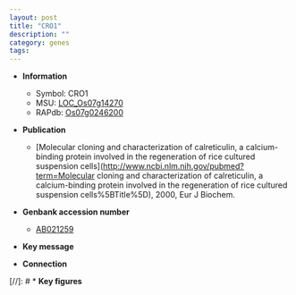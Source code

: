 ```yaml
---
layout: post
title: "CRO1"
description: ""
category: genes
tags: 
---
```


* **Information**  
    + Symbol: CRO1  
    + MSU: [LOC_Os07g14270](http://rice.uga.edu/cgi-bin/ORF_infopage.cgi?orf=LOC_Os07g14270)  
    + RAPdb: [Os07g0246200](https://rapdb.dna.affrc.go.jp/locus/?name=Os07g0246200)  

* **Publication**  
    + [Molecular cloning and characterization of calreticulin, a calcium-binding protein involved in the regeneration of rice cultured suspension cells](http://www.ncbi.nlm.nih.gov/pubmed?term=Molecular cloning and characterization of calreticulin, a calcium-binding protein involved in the regeneration of rice cultured suspension cells%5BTitle%5D), 2000, Eur J Biochem.

* **Genbank accession number**  
    + [AB021259](http://www.ncbi.nlm.nih.gov/nuccore/AB021259)

* **Key message**  

* **Connection**  

[//]: # * **Key figures**  


